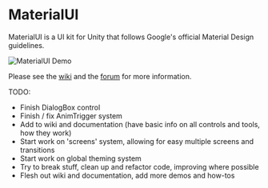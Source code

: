 MaterialUI
==========
MaterialUI is a UI kit for Unity that follows Google's official Material Design guidelines.

![MaterialUI Demo](http://giant.gfycat.com/CreepyEmotionalElk.gif)

Please see the [wiki](https://github.com/InvexGames/MaterialUI/wiki) and the [forum](http://forum.unity3d.com/threads/materialui-a-unity-4-6-ui-kit-that-follows-googles-material-design-guidelines.284500/) for more information.

TODO:
- Finish DialogBox control
- Finish / fix AnimTrigger system
- Add to wiki and documentation (have basic info on all controls and tools, how they work)
- Start work on 'screens' system, allowing for easy multiple screens and transitions
- Start work on global theming system
- Try to break stuff, clean up and refactor code, improving where possible
- Flesh out wiki and documentation, add more demos and how-tos
